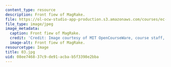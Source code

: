 ```yaml
---
content_type: resource
description: Front fiew of MagRake.
file: https://ol-ocw-studio-app-production.s3.amazonaws.com/courses/ec-s06-design-for-demining-spring-2007/08ee746837c9de91acbab5f3398e2bba_03.jpg
file_type: image/jpeg
image_metadata:
  caption: Front fiew of MagRake.
  credit: 'Credit: Image courtesy of MIT OpenCourseWare, course staff, and students.'
  image-alt: Front fiew of MagRake.
resourcetype: Image
title: 03.jpg
uid: 08ee7468-37c9-de91-acba-b5f3398e2bba
---
```

